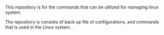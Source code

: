 This repository is for the commands that can be utilized for managing linux system.

The repository is consists of back up file of configurations, and commands that is used in the Linux system.
